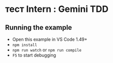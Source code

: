 # тест Intern : Gemini TDD



## Running the example

- Open this example in VS Code 1.49+
- `npm install`
- `npm run watch` or `npm run compile`
- `F5` to start debugging

